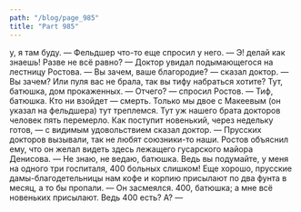 ```yaml
---
path: "/blog/page_985"
title: "Part 985"
---
```


у, я там буду. — Фельдшер что-то еще спросил у него.
— Э! делай как знаешь! Разве не всё равно? — Доктор увидал подымающегося на лестницу Ростова.
— Вы зачем, ваше благородие? — сказал доктор. — Вы зачем? Или пуля вас не брала, так вы тифу набраться хотите? Тут, батюшка, дом прокаженных.
— Отчего? — спросил Ростов.
— Тиф, батюшка. Кто ни взойдет — смерть. Только мы двое с Макеевым (он указал на фельдшера) тут треплемся. Тут уж нашего брата докторов человек пять перемерло. Как поступит новенький, через недельку готов, — с видимым удовольствием сказал доктор. — Прусских докторов вызывали, так не любят союзники-то наши.
Ростов объяснил ему, что он желал видеть здесь лежащего гусарского майора Денисова.
— Не знаю, не ведаю, батюшка. Ведь вы подумайте, у меня на одного три госпиталя, 400 больных слишком! Еще хорошо, прусские дамы-благодетельницы нам кофе и корпию присылают по два фунта в месяц, а то бы пропали. — Он засмеялся. 400, батюшка; а мне всё новеньких присылают. Ведь 400 есть? А? —
